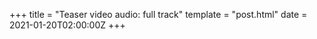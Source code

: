 +++
title = "Teaser video audio: full track"
template = "post.html"
date = 2021-01-20T02:00:00Z
+++
